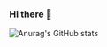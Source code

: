 ### Hi there 👋

![Anurag's GitHub stats](https://github-readme-stats.vercel.app/api?username=anuraghazra&show_icons=true&bg_color=00000000)




